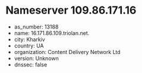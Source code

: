 # Nameserver 109.86.171.16

* as_number: 13188
* name: 16.171.86.109.triolan.net.
* city: Kharkiv
* country: UA
* organization: Content Delivery Network Ltd
* version: Unknown
* dnssec: false
